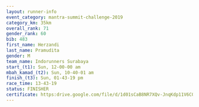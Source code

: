 ```yaml
---
layout: runner-info 
event_category: mantra-summit-challenge-2019 
category_km: 35km 
overall_rank: 71
gender_rank: 60
bib: 483
first_name: Herzandi
last_name: Pramudita
gender: M
team_name: Indorunners Surabaya
start_(t1): Sun, 12-00-00 am
mbah_kamad_(t2): Sun, 10-40-01 am
finish_(t3): Sun, 01-43-19 pm
race_time: 13-43-19
status: FINISHER
certificate: https:drive.google.com/file/d/1d01sCaB8NR7XQv-JnqKdp11V6C0c97UQ/view?usp=sharing
---
```

